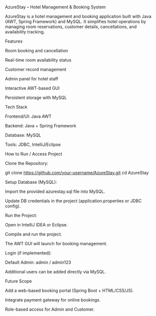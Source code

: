 AzureStay – Hotel Management & Booking System

AzureStay is a hotel management and booking application built with Java (AWT, Spring Framework) and MySQL. It simplifies hotel operations by managing room reservations, customer details, cancellations, and availability tracking.

Features

Room booking and cancellation

Real-time room availability status

Customer record management

Admin panel for hotel staff

Interactive AWT-based GUI

Persistent storage with MySQL

Tech Stack

Frontend/UI: Java AWT

Backend: Java + Spring Framework

Database: MySQL

Tools: JDBC, IntelliJ/Eclipse

How to Run / Access Project

Clone the Repository:

git clone https://github.com/your-username/AzureStay.git
cd AzureStay


Setup Database (MySQL):

Import the provided azurestay.sql file into MySQL.

Update DB credentials in the project (application.properties or JDBC config).

Run the Project:

Open in IntelliJ IDEA or Eclipse.

Compile and run the project.

The AWT GUI will launch for booking management.

Login (if implemented):

Default Admin: admin / admin123

Additional users can be added directly via MySQL.

Future Scope

Add a web-based booking portal (Spring Boot + HTML/CSS/JS).

Integrate payment gateway for online bookings.

Role-based access for Admin and Customer.
